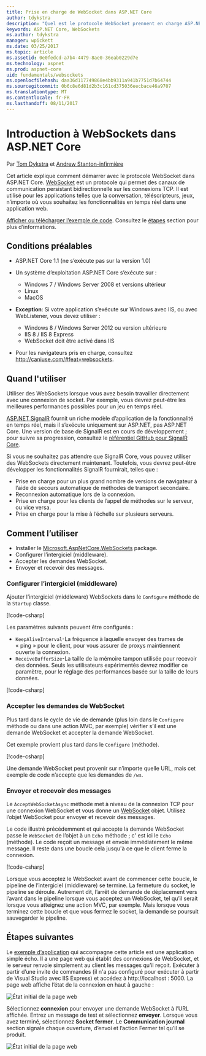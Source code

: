 ```yaml
---
title: Prise en charge de WebSocket dans ASP.NET Core
author: tdykstra
description: "Quel est le protocole WebSocket prennent en charge ASP.NET Core et comment l’utiliser."
keywords: ASP.NET Core, WebSockets
ms.author: tdykstra
manager: wpickett
ms.date: 03/25/2017
ms.topic: article
ms.assetid: 0e0fedcd-a7b4-4479-8ae0-36eab0229d7e
ms.technology: aspnet
ms.prod: aspnet-core
uid: fundamentals/websockets
ms.openlocfilehash: daa36d117749868e4bb9311a941b7751d7b64744
ms.sourcegitcommit: 0b6c8e6d81d2b3c161cd375036eecbace46a9707
ms.translationtype: MT
ms.contentlocale: fr-FR
ms.lasthandoff: 08/11/2017
---
```

# <a name="introduction-to-websockets-in-aspnet-core"></a>Introduction à WebSockets dans ASP.NET Core

Par [Tom Dykstra](https://github.com/tdykstra) et [Andrew Stanton-infirmière](https://github.com/anurse)

Cet article explique comment démarrer avec le protocole WebSocket dans ASP.NET Core. [WebSocket](https://en.wikipedia.org/wiki/WebSocket) est un protocole qui permet des canaux de communication persistant bidirectionnelle sur les connexions TCP. Il est utilisé pour les applications telles que la conversation, téléscripteurs, jeux, n’importe où vous souhaitez les fonctionnalités en temps réel dans une application web.

[Afficher ou télécharger l’exemple de code](https://github.com/aspnet/Docs/tree/master/aspnetcore/fundamentals/websockets/sample). Consultez le [étapes](#next-steps) section pour plus d’informations.


## <a name="prerequisites"></a>Conditions préalables

* ASP.NET Core 1.1 (ne s’exécute pas sur la version 1.0)
* Un système d’exploitation ASP.NET Core s’exécute sur :
  
  * Windows 7 / Windows Server 2008 et versions ultérieur
  * Linux
  * MacOS

* **Exception**: Si votre application s’exécute sur Windows avec IIS, ou avec WebListener, vous devez utiliser :

  * Windows 8 / Windows Server 2012 ou version ultérieure
  * IIS 8 / IIS 8 Express
  * WebSocket doit être activé dans IIS

* Pour les navigateurs pris en charge, consultez http://caniuse.com/#feat=websockets.

## <a name="when-to-use-it"></a>Quand l'utiliser

Utiliser des WebSockets lorsque vous avez besoin travailler directement avec une connexion de socket. Par exemple, vous devrez peut-être les meilleures performances possibles pour un jeu en temps réel.

[ASP.NET SignalR](https://docs.microsoft.com/aspnet/signalr/overview/getting-started/introduction-to-signalr) fournit un riche modèle d’application de la fonctionnalité en temps réel, mais il s’exécute uniquement sur ASP.NET, pas ASP.NET Core. Une version de base de SignalR est en cours de développement ; pour suivre sa progression, consultez le [référentiel GitHub pour SignalR Core](https://github.com/aspnet/SignalR).

Si vous ne souhaitez pas attendre que SignalR Core, vous pouvez utiliser des WebSockets directement maintenant. Toutefois, vous devrez peut-être développer les fonctionnalités SignalR fournirait, telles que :

* Prise en charge pour un plus grand nombre de versions de navigateur à l’aide de secours automatique de méthodes de transport secondaire.
* Reconnexion automatique lors de la connexion.
* Prise en charge pour les clients de l’appel de méthodes sur le serveur, ou vice versa.
* Prise en charge pour la mise à l’échelle sur plusieurs serveurs.

## <a name="how-to-use-it"></a>Comment l’utiliser

* Installer le [Microsoft.AspNetCore.WebSockets](https://www.nuget.org/packages/Microsoft.AspNetCore.WebSockets/) package.
* Configurer l’intergiciel (middleware).
* Accepter les demandes WebSocket.
* Envoyer et recevoir des messages.

### <a name="configure-the-middleware"></a>Configurer l’intergiciel (middleware)

Ajouter l’intergiciel (middleware) WebSockets dans le `Configure` méthode de la `Startup` classe.

[!code-csharp[](websockets/sample/Startup.cs?name=UseWebSockets)]

Les paramètres suivants peuvent être configurés :

* `KeepAliveInterval`-La fréquence à laquelle envoyer des trames de « ping » pour le client, pour vous assurer de proxys maintiennent ouverte la connexion.
* `ReceiveBufferSize`-La taille de la mémoire tampon utilisée pour recevoir des données. Seuls les utilisateurs expérimentés devrez modifier ce paramètre, pour le réglage des performances basée sur la taille de leurs données.

[!code-csharp[](websockets/sample/Startup.cs?name=UseWebSocketsOptions)]

### <a name="accept-websocket-requests"></a>Accepter les demandes de WebSocket

Plus tard dans le cycle de vie de demande (plus loin dans le `Configure` méthode ou dans une action MVC, par exemple) vérifier s’il est une demande WebSocket et accepter la demande WebSocket.

Cet exemple provient plus tard dans le `Configure` (méthode).

[!code-csharp[](websockets/sample/Startup.cs?name=AcceptWebSocket&highlight=7)]

Une demande WebSocket peut provenir sur n’importe quelle URL, mais cet exemple de code n’accepte que les demandes de `/ws`.

### <a name="send-and-receive-messages"></a>Envoyer et recevoir des messages

Le `AcceptWebSocketAsync` méthode met à niveau de la connexion TCP pour une connexion WebSocket et vous donne un [WebSocket](https://docs.microsoft.com/dotnet/core/api/system.net.websockets.websocket) objet. Utilisez l’objet WebSocket pour envoyer et recevoir des messages.

Le code illustré précédemment et qui accepte la demande WebSocket passe le `WebSocket` de l’objet à un `Echo` méthode ; c' est ici le `Echo` (méthode). Le code reçoit un message et envoie immédiatement le même message. Il reste dans une boucle cela jusqu'à ce que le client ferme la connexion. 

[!code-csharp[](websockets/sample/Startup.cs?name=Echo)]

Lorsque vous acceptez le WebSocket avant de commencer cette boucle, le pipeline de l’intergiciel (middleware) se termine.  La fermeture du socket, le pipeline se déroule. Autrement dit, l’arrêt de demande de déplacement vers l’avant dans le pipeline lorsque vous acceptez un WebSocket, tel qu’il serait lorsque vous atteignez une action MVC, par exemple.  Mais lorsque vous terminez cette boucle et que vous fermez le socket, la demande se poursuit sauvegarder le pipeline.

## <a name="next-steps"></a>Étapes suivantes

Le [exemple d’application](https://github.com/aspnet/Docs/tree/master/aspnetcore/fundamentals/websockets/sample) qui accompagne cette article est une application simple écho. Il a une page web qui établit des connexions de WebSocket, et le serveur renvoie simplement au client les messages qu’il reçoit. Exécuter à partir d’une invite de commandes (il n'a pas configuré pour exécuter à partir de Visual Studio avec IIS Express) et accédez à http://localhost : 5000. La page web affiche l’état de la connexion en haut à gauche :

![État initial de la page web](websockets/_static/start.png)

Sélectionnez **connexion** pour envoyer une demande WebSocket à l’URL affichée.  Entrez un message de test et sélectionnez **envoyer**. Lorsque vous avez terminé, sélectionnez **Socket fermer**. Le **Communication journal** section signale chaque ouverture, d’envoi et l’action Fermer tel qu’il se produit.

![État initial de la page web](websockets/_static/end.png)
